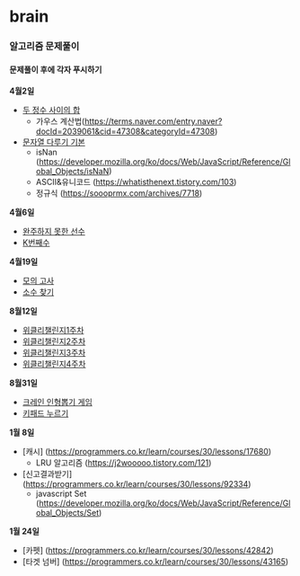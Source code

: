 # brain

### 알고리즘 문제풀이

#### 문제풀이 후에 각자 푸시하기

**4월2일**

- [두 정수 사이의 합](https://programmers.co.kr/learn/courses/30/lessons/12912)
  - 가우스 계산법(https://terms.naver.com/entry.naver?docId=2039061&cid=47308&categoryId=47308)
- [문자열 다루기 기본](https://programmers.co.kr/learn/courses/30/lessons/12918)
  - isNan (https://developer.mozilla.org/ko/docs/Web/JavaScript/Reference/Global_Objects/isNaN)
  - ASCII&유니코드 (https://whatisthenext.tistory.com/103)
  - 정규식 (https://soooprmx.com/archives/7718)

**4월6일**

- [완주하지 못한 선수](https://programmers.co.kr/learn/courses/30/lessons/42576)
- [K번째수](https://programmers.co.kr/learn/courses/30/lessons/42748)

**4월19일**

- [모의 고사](https://programmers.co.kr/learn/courses/30/lessons/42840)
- [소수 찾기](https://programmers.co.kr/learn/courses/30/lessons/42839)

**8월12일**

- [위클리챌린지1주차](https://programmers.co.kr/learn/courses/30/lessons/82612)
- [위클리챌린지2주차](https://programmers.co.kr/learn/courses/30/lessons/83201)
- [위클리챌린지3주차](https://programmers.co.kr/learn/courses/30/lessons/84021)
- [위클리챌린지4주차](https://programmers.co.kr/learn/courses/30/lessons/84325)

**8월31일**

- [크레인 인형뽑기 게임](https://programmers.co.kr/learn/courses/30/lessons/64061)
- [키패드 누르기](https://programmers.co.kr/learn/courses/30/lessons/67256)

**1월 8일**
- [캐시] (https://programmers.co.kr/learn/courses/30/lessons/17680)
  - LRU 알고리즘 (https://j2wooooo.tistory.com/121)
- [신고결과받기] (https://programmers.co.kr/learn/courses/30/lessons/92334)
  - javascript Set (https://developer.mozilla.org/ko/docs/Web/JavaScript/Reference/Global_Objects/Set)

**1월 24일**
- [카펫] (https://programmers.co.kr/learn/courses/30/lessons/42842)
- [타겟 넘버] (https://programmers.co.kr/learn/courses/30/lessons/43165)
